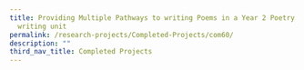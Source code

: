 ```yaml
---
title: Providing Multiple Pathways to writing Poems in a Year 2 Poetry creative
  writing unit
permalink: /research-projects/Completed-Projects/com60/
description: ""
third_nav_title: Completed Projects
---
```

